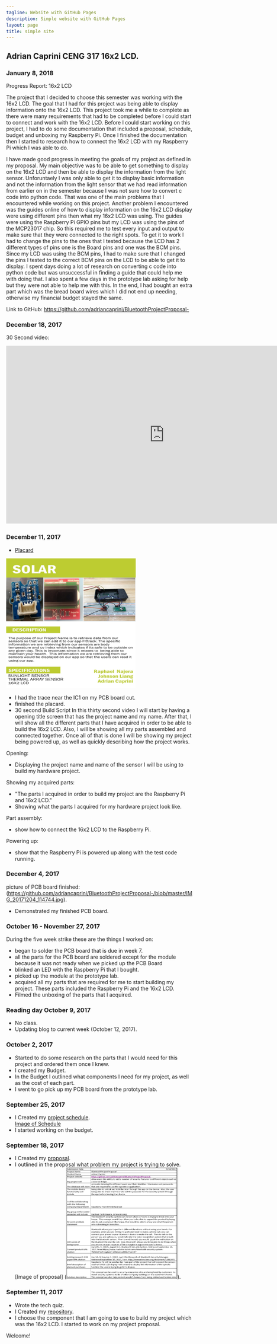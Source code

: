 ```yaml
---
tagline: Website with GitHub Pages
description: Simple website with GitHub Pages
layout: page
title: simple site
---
```


Adrian Caprini CENG 317 16x2 LCD.
-------------

### January 8, 2018
Progress Report:
16x2 LCD

The project that I decided to choose this semester was working with the 16x2 LCD.  The goal that I had for this project was being able to display information onto the 16x2 LCD.  This project took me a while to complete as there were many requirements that had to be completed before I could start to connect and work with the 16x2 LCD.  Before I could start working on this project, I had to do some documentation that included a proposal, schedule, budget and unboxing my Raspberry Pi.  Once I finished the documentation then I started to research how to connect the 16x2 LCD with my Raspberry Pi which I was able to do.

I have made good progress in meeting the goals of my project as defined in my proposal.  My main objective was to be able to get something to display on the 16x2 LCD and then be able to display the information from the light sensor.  Unforuntaely I was only able to get it to display basic information and not the information from the light sensor that we had read information from earlier on in the semester because I was not sure how to convert c code into python code.  That was one of the main problems that I encountered while working on this project.  Another problem I encountered was the guides online of how to display information on the 16x2 LCD display were using different pins then what my 16x2 LCD was using.  The guides were using the Raspberry Pi GPIO pins but my LCD was using the pins of the MCP23017 chip. So this required me to test every input and output to make sure that they were connected to the right spots.  To get it to work I had to change the pins to the ones that I tested because the LCD has 2 different types of pins one is the Board pins and one was the BCM pins. Since my LCD was using the BCM pins, I had to make sure that I changed the pins I tested to the correct BCM pins on the LCD to be able to get it to display.  I spent days doing a lot of research on converting c code into python code but was unsuccessful in finding a guide that could help me with doing that.  I also spent a few days in the prototype lab asking for help but they were not able to help me with this.  In the end, I had bought an extra part which was the bread board wires which I did not end up needing, otherwise my financial budget stayed the same.  

Link to GitHub: https://github.com/adriancaprini/BluetoothProjectProposal-

### December 18, 2017
30 Second video:
<iframe width="854" height="480" src="https://www.youtube.com/embed/1qr4lJBr0us" frameborder="0" gesture="media" allow="encrypted-media" allowfullscreen></iframe>

### December 11, 2017

* [Placard](https://github.com/adriancaprini/BluetoothProjectProposal-/blob/master/Placard_-_JohnsonRaphaelAdrian.pub)
<img src="https://raw.githubusercontent.com/adriancaprini/BluetoothProjectProposal-/master/Placard_-_JohnsonRaphaelAdrian.jpg" alt="Image of Placard" width="350" height="350">

* I had the trace near the IC1 on my PCB board cut. 
* finished the placard.
* 30 second Build Script
In this thirty second video I will start by having a opening title screen that has the project name and my name.  After that, I will show all the different parts that I have acquired in order to be able to build the 16x2 LCD.
Also, I will be showing all my parts assembled and connected together.  Once all of that is done I will be showing my project being powered up, as well as quickly describing how the project works.

Opening:
* Displaying the project name and name of the sensor I will be using to build my hardware project.

Showing my acquired parts:
* "The parts I acquired in order to build my project are the Raspberry Pi and 16x2 LCD."
* Showing what the parts I acquired for my hardware project look like.

Part assembly:
* show how to connect the 16x2 LCD to the Raspberry Pi.

Powering up:
* show that the Raspberry Pi is powered up along with the test code running.

### December 4, 2017
picture of PCB board finished: (https://github.com/adriancaprini/BluetoothProjectProposal-/blob/master/IMG_20171204_114744.jpg).
* Demonstrated my finished PCB board.

### October 16 - November 27, 2017
During the five week strike these are the things I worked on:
* began to solder the PCB board that is due in week 7.
* all the parts for the PCB board are soldered except for the module because it was not ready when we picked up the PCB Board   
* blinked an LED with the Raspberry Pi that I bought.
* picked up the module at the prototype lab.
* acquired all my parts that are required for me to start building my project.  These parts included the Raspberry Pi and the 16x2 LCD.
* Filmed the unboxing of the parts that I acquired.

### Reading day October 9, 2017
* No class.
* Updating blog to current week (October 12, 2017).

### October 2, 2017
* Started to do some research on the parts that I would need for this project and ordered them once I knew.
* I created my Budget. 
* In the Budget I outlined what components I need for my project, as well as the cost of each part. 
* I went to go pick up my PCB board from the prototype lab.

### September 25, 2017

* I Created my [project schedule](https://github.com/adriancaprini/BluetoothProjectProposal-/blob/master/Hardware%20Production%20Project%20Schedule.mpp).  
[Image of Schedule](https://raw.githubusercontent.com/six0four/StudentSenseHat/master/documentation/Week3RubricforProjectSchedule.jpg)
* I started working on the budget.

### September 18, 2017

* I Created my [proposal](https://github.com/adriancaprini/BluetoothProjectProposal-/blob/master/ProposalContentStudentNameRev02.pdf). 
* I outlined in the proposal what problem my project is trying to solve. 
[Image of proposal] (<img src="https://raw.githubusercontent.com/adriancaprini/BluetoothProjectProposal-/master/Hardware%20proposal.PNG" alt="Proposal" width="300" height="300">).


### September 11, 2017

* Wrote the tech quiz. 
* I Created my [repository](https://github.com/adriancaprini/BluetoothProjectProposal-). 
* I choose the component that I am going to use to build my project which was the 16x2 LCD. I started to work on my project proposal. 

Welcome!
